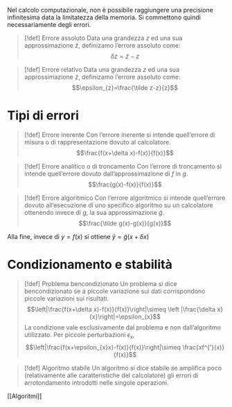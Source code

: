 Nel calcolo computazionale, non è possibile raggiungere una precisione infinitesima data la limitatezza della memoria. 
Si commettono quindi necessariamente degli errori.

>[!def] Errore assoluto
>Data una grandezza $z$ ed una sua approssimazione $\tilde z$, definizamo l’errore assoluto come:
>$$\delta z=\tilde z-z$$ 

>[!def] Errore relativo
>Data una grandezza $z$ ed una sua approssimazione $\tilde z$, definizamo l’errore assoluto come:
>$$\epsilon_{z}=\frac{\tilde z-z}{z}$$

# Tipi di errori
>[!def] Errore inerente
Con l’errore inerente si intende quell’errore di misura o di rappresentazione dovuto al calcolatore.
$$\frac{f(x+\delta x)-f(x)}{f(x)}$$

>[!def] Errore analitico o di troncamento
Con l’errore di troncamento si intende quell’errore dovuto dall’approssimazione di $f$ in $g$.
$$\frac{g(x)-f(x)}{f(x)}$$

>[!def] Errore algoritmico
Con l’errore algoritmico si intende quell’errore dovuto all’esecuzione di uno specifico algoritmo su un calcolatore ottenendo invece di $g$, la sua approssimazione $\tilde g$.
$$\frac{\tilde g(x)-g(x)}{g(x)}$$

Alla fine, invece di $y = f(x)$ si ottiene $\tilde y = \tilde g(x+\delta x)$

# Condizionamento e stabilità
>[!def] Problema bencondizionato
>Un problema si dice bencondizionato se a piccole variazione sui dati corrispondono piccole variazioni sui risultati. 
>$$\left|\frac{f(x+\delta x)-f(x)}{f(x)}\right|\simeq \left |\frac{\delta x}{x}\right|=\epsilon_{x}$$
>La condizione vale esclusivamente dal problema e non dall’algoritmo utilizzato.
>Per piccole perturbazioni $\epsilon_{x}$, 
>$$\left|\frac{f(x+\epsilon_{x}x)-f(x)}{f(x)}\right|\simeq \frac{xf^{'}(x)}{f(x)}$$

>[!def] Algoritmo stabile
>Un algoritmo si dice stabile se amplifica poco (relativamente alle caratteristiche del calcolatore) gli errori di arrotondamento introdotti nelle singole operazioni.

[[Algoritmi]]